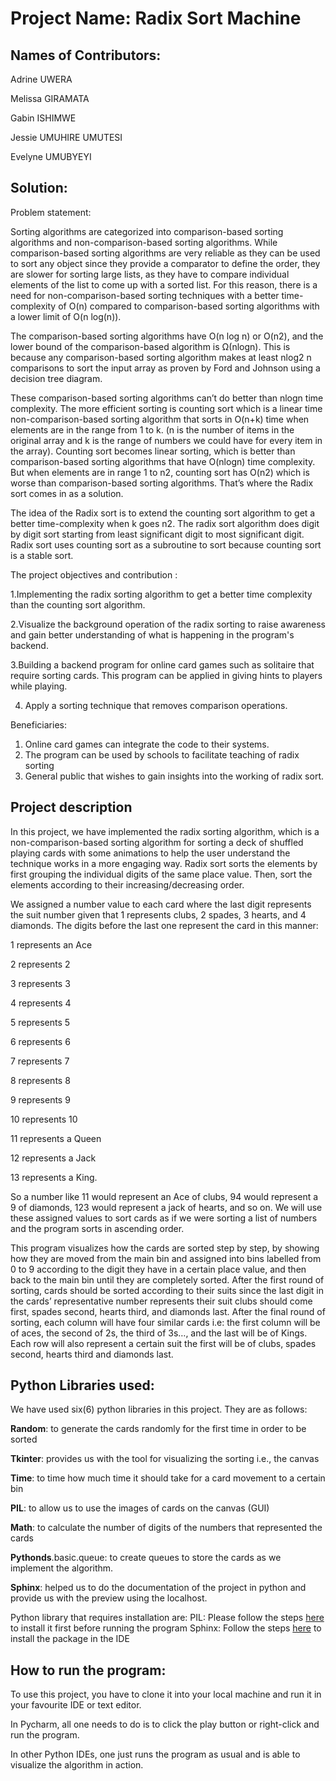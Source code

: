 # Project Name: Radix Sort Machine

## Names of Contributors:

Adrine UWERA

Melissa GIRAMATA

Gabin ISHIMWE

Jessie UMUHIRE UMUTESI

Evelyne UMUBYEYI




## Solution:

Problem statement:

Sorting algorithms are categorized into comparison-based sorting algorithms and non-comparison-based sorting algorithms.  While comparison-based sorting algorithms are very reliable as they can be used to sort any object since they provide a comparator to define the order, they are slower for sorting large lists, as they have to compare individual elements of the list to come up with a sorted list. For this reason, there is a need for non-comparison-based sorting techniques with a better time-complexity of O(n) compared to comparison-based sorting algorithms with a lower limit of O(n log(n)).

The comparison-based sorting algorithms have O(n log n) or O(n2), and the lower bound of the comparison-based algorithm is Ω(nlogn). This is because any comparison-based sorting algorithm makes at least nlog2 n comparisons to sort the input array as proven by Ford and Johnson using a decision tree diagram. 

These comparison-based sorting algorithms can’t do better than nlogn time complexity. The more efficient sorting is counting sort which is a linear time non-comparison-based sorting algorithm that sorts in O(n+k) time when elements are in the range from 1 to k. (n is the number of items in the original array and k is the range of numbers we could have for every item in the array). Counting sort becomes linear sorting, which is better than comparison-based sorting algorithms that have O(nlogn) time complexity. But when elements are in range 1 to n2, counting sort has O(n2) which is worse than comparison-based sorting algorithms. That’s where the Radix sort comes in as a solution.

The idea of the Radix sort is to extend the counting sort algorithm to get a better time-complexity when k goes n2. The radix sort algorithm does digit by digit sort starting from least significant digit to most significant digit. Radix sort uses counting sort as a subroutine to sort because counting sort is a stable sort. 


The project objectives and contribution :

1.Implementing the radix sorting algorithm to get a better time complexity than the counting sort algorithm.

2.Visualize the background operation of the radix sorting to raise awareness and gain better understanding of what is happening in the program's backend. 

3.Building a backend program for online card games such as solitaire that require sorting cards. This program can be applied in giving hints to players while playing.

4. Apply a sorting technique that removes comparison operations.


Beneficiaries:

1. Online card games can integrate the code to their systems.
2. The program can be used by schools to facilitate teaching of radix sorting
3. General public that wishes to gain insights into the working of radix sort.



## Project description

In this project, we have implemented the radix sorting algorithm, which is a non-comparison-based sorting algorithm for sorting a deck of shuffled playing cards with some animations to help the user understand the technique works in a more engaging way. Radix sort sorts the elements by first grouping the individual digits of the same place value. Then, sort the elements according to their increasing/decreasing order.

We assigned a number value to each card where the last digit represents the suit number given that 1 represents clubs, 2 spades, 3 hearts, and 4 diamonds. The digits before the last one represent the card in this manner:

1 represents an Ace

2 represents 2

3 represents 3

4 represents 4

5 represents 5

6 represents 6

7 represents 7

8 represents 8

9 represents 9

10 represents 10

11 represents a Queen 

12 represents a Jack 

13 represents a King.

So a number like 11 would represent an Ace of clubs, 94 would represent a 9 of diamonds, 123 would represent a jack of hearts, and so on. We will use these assigned values to sort cards as if we were sorting a list of numbers and the program sorts in ascending order.  

This program visualizes how the cards are sorted step by step, by showing how they are moved from the main bin and assigned into bins labelled from 0 to 9 according to the digit they have in a certain place value, and then back to the main bin until they are completely sorted. After the first round of sorting, cards should be sorted according to their suits since the last digit in the cards’ representative number represents their suit clubs should come first, spades second, hearts third, and diamonds last. After the final round of sorting, each column will have four similar cards i.e: the first column will be of aces, the second of  2s, the third of 3s…, and the last will be of Kings.  Each row will also represent a certain suit the first will be of clubs, spades second, hearts third and diamonds last.

## Python Libraries used:

We have used six(6) python libraries in this project. They are as follows:

**Random**: to generate the cards randomly for the first time in order to be sorted <br /> 

**Tkinter**: provides us with the tool for visualizing the sorting i.e., the canvas <br />

**Time**: to time how much time it should take for a card movement to a certain bin <br />

**PIL**: to allow us to use the images of cards on the canvas (GUI) <br />

**Math**: to calculate the number of digits of the numbers that represented the cards <br />

**Pythonds**.basic.queue: to create queues to store the cards as we implement the algorithm. <br />

**Sphinx**: helped us to do the documentation of the project in python and provide us with the preview using the localhost. <br />

Python library that requires installation are:
PIL: Please follow the steps [here](https://blog.finxter.com/how-to-install-pillow-on-pycharm/#:~:text=Select%20your%20current%20project.,quotes%2C%20and%20click%20Install%20Package%20.) to install it first before running the program
Sphinx: Follow the steps [here](https://www.sphinx-doc.org/en/master/usage/installation.html) to install the package in the IDE



## How to run the program:
To use this project, you have to clone it into your local machine and run it in your favourite IDE or text editor.
  
In Pycharm, all one needs to do is to click the play button or right-click and run the program. 


In other Python IDEs, one just runs the program as usual and is able to visualize the algorithm in action.
